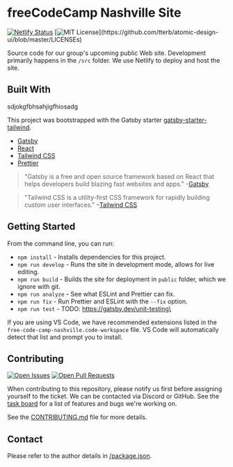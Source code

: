 # freeCodeCamp Nashville Site
[![Netlify Status](https://api.netlify.com/api/v1/badges/f312a2b3-bebf-40dd-9c3e-7c1b303005cc/deploy-status)](https://app.netlify.com/sites/fcc-nashville/deploys)
[![MIT License](https://img.shields.io/apm/l/atomic-design-ui.svg?)](https://github.com/tterb/atomic-design-ui/blob/master/LICENSEs)

Source code for our group's upcoming public Web site. Development primarily happens in the `/src` folder. We use Netlify to deploy and host the site.

## Built With
sdjokgfbhsahjigfhiosadg

This project was bootstrapped with the Gatsby starter [gatsby-starter-tailwind](https://www.gatsbyjs.org/starters/taylorbryant/gatsby-starter-tailwind/).

- [Gatsby](https://www.gatsbyjs.org/)
- [React](https://reactjs.org/)
- [Tailwind CSS](https://tailwindcss.com/)
- [Prettier](https://prettier.io/)

> "Gatsby is a free and open source framework based on React that helps developers build blazing fast websites and apps." -[Gatsby](https://www.gatsbyjs.org/)

> "Tailwind CSS is a utility-first CSS framework for rapidly building custom user interfaces." –[Tailwind CSS](https://tailwindcss.com)

## Getting Started

From the command line, you can run:

- `npm install` - Installs dependencies for this project.
- `npm run develop` - Runs the site in development mode, allows for live editing.
- `npm run build` - Builds the site for deployment in `public` folder, which we ignore with git.
- `npm run analyze` - See what ESLint and Prettier can fix.
- `npm run fix` - Run Prettier and ESLint with the `--fix` option.
- `npm run test` - TODO: https://gatsby.dev/unit-testing\

If you are using VS Code, we have recommended extensions listed in the `free-code-camp-nashville.code-workspace` file. VS Code will automatically detect that list and prompt you to install.

## Contributing

[![Open Issues](https://img.shields.io/github/issues-raw/nashvillefcc/nashvillefcc2020website)](https://github.com/nashvillefcc/nashvillefcc2020website/issues)
[![Open Pull Requests](https://img.shields.io/github/issues-pr-raw/nashvillefcc/nashvillefcc2020website)](https://github.com/nashvillefcc/nashvillefcc2020website/pulls)

When contributing to this repository, please notify us first before assigning yourself to the ticket. We can be contacted via Discord or GitHub. See the [task board](https://github.com/nashvillefcc/nashvillefcc2020website/projects/4) for a list of features and bugs we're working on.

See the [CONTRIBUTING.md](https://github.com/nashvillefcc/nashvillefcc2020website/blob/master/CONTRIBUTING.md) file for more details.

## Contact

[//]: # (Need to enable widgets in Discord to work correctly. Resource Link: https://shields.io/)
[//]: [![Discord](https://img.shields.io/discord/308323056592486420.svg)](https://discord.gg/cX9BkKrAPV)

Please refer to the author details in [/package.json](https://github.com/nashvillefcc/nashvillefcc2020website/blob/master/package.json).
